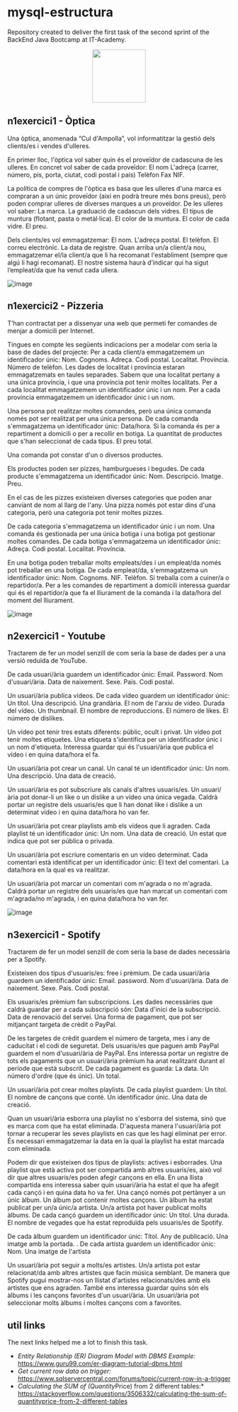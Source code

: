 # mysql-estructura

Repository created to deliver the first task of the second sprint of the BackEnd Java Bootcamp at IT-Academy.
<p align="center">
<img src=https://user-images.githubusercontent.com/72571435/179958350-c8db27b9-ada1-45d3-8ab4-6f2dcd31eb30.png width="120" height="120" />
</p>


## n1exercici1 - Òptica

Una òptica, anomenada “Cul d'Ampolla”, vol informatitzar la gestió dels clients/es i vendes d'ulleres.

En primer lloc, l'òptica vol saber quin és el proveïdor de cadascuna de les ulleres. En concret vol saber de cada proveïdor:
El nom
L'adreça (carrer, número, pis, porta, ciutat, codi postal i país)
Telèfon
Fax
NIF.

La política de compres de l'òptica es basa que les ulleres d'una marca es compraran a un únic proveïdor (així en podrà treure més bons preus), però poden comprar ulleres de diverses marques a un proveïdor. De les ulleres vol saber:
La marca.
La graduació de cadascun dels vidres.
El tipus de muntura (flotant, pasta o metàl·lica).
El color de la muntura.
El color de cada vidre.
El preu.

Dels clients/es vol emmagatzemar:
El nom.
L'adreça postal.
El telèfon.
El correu electrònic.
La data de registre.
Quan arriba un/a client/a nou, emmagatzemar el/la client/a que li ha recomanat l'establiment (sempre que algú li hagi recomanat).
El nostre sistema haurà d’indicar qui ha sigut l’empleat/da que ha venut cada ullera.

![image](https://user-images.githubusercontent.com/72571435/180956473-162c6c73-193d-47bb-9aa4-6d924fa9c30f.png)

## n1exercici2 - Pizzeria

T’han contractat per a dissenyar una web que permeti fer comandes de menjar a domicili per Internet.

Tingues en compte les següents indicacions per a modelar com seria la base de dades del projecte:
Per a cada client/a emmagatzemem un identificador únic:
Nom.
Cognoms.
Adreça.
Codi postal.
Localitat.
Província.
Número de telèfon.
Les dades de localitat i província estaran emmagatzemats en taules separades. Sabem que una localitat pertany a una única província, i que una província pot tenir moltes localitats. Per a cada localitat emmagatzemem un identificador únic i un nom. Per a cada província emmagatzemem un identificador únic i un nom.

Una persona pot realitzar moltes comandes, però una única comanda només pot ser realitzat per una única persona. De cada comanda s'emmagatzema un identificador únic:
Data/hora.
Si la comanda és per a repartiment a domicili o per a recollir en botiga.
La quantitat de productes que s'han seleccionat de cada tipus.
El preu total.

Una comanda pot constar d'un o diversos productes.


Els productes poden ser pizzes, hamburgueses i begudes. De cada producte s'emmagatzema un identificador únic:
Nom.
Descripció.
Imatge.
Preu.

En el cas de les pizzes existeixen diverses categories que poden anar canviant de nom al llarg de l'any. Una pizza només pot estar dins d'una categoria, però una categoria pot tenir moltes pizzes.


De cada categoria s'emmagatzema un identificador únic i un nom. Una comanda és gestionada per una única botiga i una botiga pot gestionar moltes comandes. De cada botiga s'emmagatzema un identificador únic:
Adreça.
Codi postal.
Localitat.
Província.


En una botiga poden treballar molts empleats/des i un empleat/da només pot treballar en una botiga. De cada empleat/da, s'emmagatzema un identificador únic:
Nom.
Cognoms.
NIF.
Telèfon.
Si treballa com a cuiner/a o repartidor/a. Per a les comandes de repartiment a domicili interessa guardar qui és el repartidor/a que fa el lliurament de la comanda i la data/hora del moment del lliurament.

![image](https://user-images.githubusercontent.com/72571435/188220159-af1e81dc-c1c0-4588-9c4a-20db3f1a96d2.png)

## n2exercici1 - Youtube
Tractarem de fer un model senzill de com seria la base de dades per a una versió reduïda de YouTube.

De cada usuari/ària guardem un identificador únic:
Email.
Password.
Nom d'usuari/ària.
Data de naixement.
Sexe.
País.
Codi postal.


Un usuari/ària publica vídeos. De cada vídeo guardem un identificador únic:
Un títol.
Una descripció.
Una grandària.
El nom de l'arxiu de vídeo.
Durada del vídeo.
Un thumbnail.
El nombre de reproduccions.
El número de likes.
El número de dislikes.

Un vídeo pot tenir tres estats diferents: públic, ocult i privat. Un vídeo pot tenir moltes etiquetes. Una etiqueta s'identifica per un identificador únic i un nom d'etiqueta. Interessa guardar qui és l'usuari/ària que publica el vídeo i en quina data/hora el fa.


Un usuari/ària pot crear un canal. Un canal té un identificador únic:
Un nom.
Una descripció.
Una data de creació.


Un usuari/ària es pot subscriure als canals d'altres usuaris/es. Un usuari/ària pot donar-li un like o un dislike a un vídeo una única vegada. Caldrà portar un registre dels usuaris/es que li han donat like i dislike a un determinat vídeo i en quina data/hora ho van fer.


Un usuari/ària pot crear playlists amb els vídeos que li agraden. Cada playlist té un identificador únic:
Un nom.
Una data de creació.
Un estat que indica que pot ser pública o privada.


Un usuari/ària pot escriure comentaris en un vídeo determinat. Cada comentari està identificat per un identificador únic:
El text del comentari.
La data/hora en la qual es va realitzar.


Un usuari/ària pot marcar un comentari com m'agrada o no m'agrada. Caldrà portar un registre dels usuaris/es que han marcat un comentari com m'agrada/no m'agrada, i en quina data/hora ho van fer.

![image](https://user-images.githubusercontent.com/72571435/189679000-43dad4fc-6ffe-4639-9793-2eeafff64d35.png)


## n3exercici1 - Spotify

Tractarem de fer un model senzill de com seria la base de dades necessària per a Spotify.

Existeixen dos tipus d'usuaris/es: free i  prèmium. De cada usuari/ària guardem un identificador únic:
Email.
password.
Nom d'usuari/ària.
Data de naixement.
Sexe.
País.
Codi postal.

Els usuaris/es prèmium fan subscripcions. Les dades necessàries que caldrà guardar per a cada subscripció són:
Data d'inici de la subscripció.
Data de renovació del servei.
Una forma de pagament, que pot ser mitjançant targeta de crèdit o PayPal.

De les targetes de crèdit guardem el número de targeta, mes i any de caducitat i el codi de seguretat. Dels usuaris/es que paguen amb PayPal guardem el nom d'usuari/ària de PayPal. Ens interessa portar un registre de tots els pagaments que un usuari/ària prèmium ha anat realitzant durant el període que està subscrit. De cada pagament es guarda:
La data.
Un número d'ordre (que és únic).
Un total.

Un usuari/ària pot crear moltes playlists. De cada playlist guardem:
Un títol.
El nombre de cançons que conté.
Un identificador únic.
Una data de creació.


Quan un usuari/ària esborra una playlist no s'esborra del sistema, sinó que es marca com que ha estat eliminada. D'aquesta manera l'usuari/ària pot tornar a recuperar les seves playlists en cas que les hagi eliminat per error. És necessari emmagatzemar la data en la qual la playlist ha estat marcada com eliminada.

Podem dir que existeixen dos tipus de playlists: actives i esborrades. Una playlist que està activa pot ser compartida amb altres usuaris/es, això vol dir que altres usuaris/es poden afegir cançons en ella. En una llista compartida ens interessa saber quin usuari/ària ha estat el que ha afegit cada cançó i en quina data ho va fer.
Una cançó només pot pertànyer a un únic àlbum. Un àlbum pot contenir moltes cançons. Un àlbum ha estat publicat per un/a únic/a artista. Un/a artista pot haver publicat molts àlbums. De cada cançó guardem un identificador únic:
Un títol.
Una durada.
El nombre de vegades que ha estat reproduïda pels usuaris/es de Spotify.

De cada àlbum guardem un identificador únic:
Títol.
Any de publicació.
Una imatge amb la portada.
.
De cada artista guardem un identificador únic:
Nom.
Una imatge de l'artista


Un usuari/ària pot seguir a molts/es artistes. Un/a artista pot estar relacionat/da amb altres artistes que facin música semblant. De manera que Spotify pugui mostrar-nos un llistat d'artistes relacionats/des amb els artistes que ens agraden. També ens interessa guardar quins són els àlbums i les cançons favorites d'un usuari/ària. Un usuari/ària pot seleccionar molts àlbums i moltes cançons com a favorites.
## util links

The next links helped me a lot to finish this task.

- *Entity Relationship (ER) Diagram Model with DBMS Example:* https://www.guru99.com/er-diagram-tutorial-dbms.html
- *Get current row data on trigger:* https://www.sqlservercentral.com/forums/topic/current-row-in-a-trigger
- *Calculating the SUM of (Quantity*Price) from 2 different tables:* https://stackoverflow.com/questions/3506332/calculating-the-sum-of-quantityprice-from-2-different-tables
